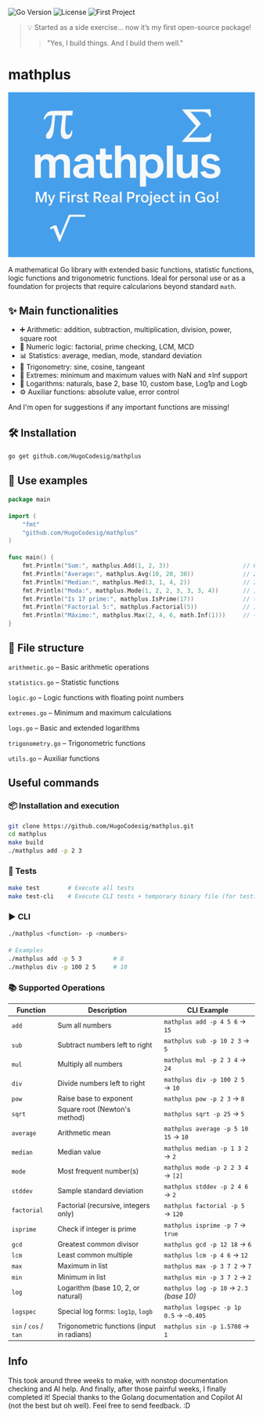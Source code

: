 ![Go Version](https://img.shields.io/badge/go-1.24.3-blue)
![License](https://img.shields.io/badge/license-MIT-green)
![First Project](https://img.shields.io/badge/my%20first-project-%23f47fff)

> 💡 Started as a side exercise… now it’s my first open-source package!
> > "Yes, I build things. And I build them well."

# mathplus

![mathplus banner](assets/banner.png)

A mathematical Go library with extended basic functions, statistic functions, logic functions and trigonometric functions. Ideal for personal use or as a foundation for projects that require calcularions beyond standard `math`.

## ✨ Main functionalities

- ➕ Arithmetic: addition, subtraction, multiplication, division, power, square root
- 🧮 Numeric logic: factorial, prime checking, LCM, MCD
- 📊 Statistics: average, median, mode, standard deviation
- 📐 Trigonometry: sine, cosine, tangeant
- 🔢 Extremes: minimum and maximum values with NaN and ±Inf support
- 🧠 Logarithms: naturals, base 2, base 10, custom base, Log1p and Logb
- ⚙️ Auxiliar functions: absolute value, error control

And I'm open for suggestions if any important functions are missing!

## 🛠️ Installation

`go get github.com/HugoCodesig/mathplus`

## 🧪 Use examples

```go
package main

import (
    "fmt"
    "github.com/HugoCodesig/mathplus"
)

func main() {
    fmt.Println("Sum:", mathplus.Add(1, 2, 3))                     // 6
    fmt.Println("Average:", mathplus.Avg(10, 20, 30))              // 20
    fmt.Println("Median:", mathplus.Med(3, 1, 4, 2))               // 2.5
    fmt.Println("Moda:", mathplus.Mode(1, 2, 2, 3, 3, 3, 4))       // [3]
    fmt.Println("Is 17 prime:", mathplus.IsPrime(17))              // true
    fmt.Println("Factorial 5:", mathplus.Factorial(5))             // 120
    fmt.Println("Máximo:", mathplus.Max(2, 4, 6, math.Inf(1)))     // +Inf
}
```

## 📁 File structure

`arithmetic.go` – Basic arithmetic operations

`statistics.go` – Statistic functions

`logic.go` – Logic functions with floating point numbers

`extremes.go` – Minimum and maximum calculations

`logs.go` – Basic and extended logarithms

`trigonometry.go` – Trigonometric functions

`utils.go` – Auxiliar functions

## Useful commands

### 📦 Installation and execution

```bash
git clone https://github.com/HugoCodesig/mathplus.git
cd mathplus
make build
./mathplus add -p 2 3
```

### 🧪 Tests

```bash
make test        # Execute all tests
make test-cli    # Execute CLI tests + temporary binary file (for testing)
```

### ▶️ CLI

```bash
./mathplus <function> -p <numbers>

# Examples
./mathplus add -p 5 3         # 8
./mathplus div -p 100 2 5     # 10
```

### 📚 Supported Operations

| **Function**       | **Description**                                    | **CLI Example**                               |
|--------------------|----------------------------------------------------|-----------------------------------------------|
| `add`              | Sum all numbers                                    | `mathplus add -p 4 5 6` → `15`                |
| `sub`              | Subtract numbers left to right                     | `mathplus sub -p 10 2 3` → `5`                |
| `mul`              | Multiply all numbers                               | `mathplus mul -p 2 3 4` → `24`                |
| `div`              | Divide numbers left to right                       | `mathplus div -p 100 2 5` → `10`              |
| `pow`              | Raise base to exponent                             | `mathplus pow -p 2 3` → `8`                   |
| `sqrt`             | Square root (Newton's method)                      | `mathplus sqrt -p 25` → `5`                   |
| `average`          | Arithmetic mean                                    | `mathplus average -p 5 10 15` → `10`          |
| `median`           | Median value                                       | `mathplus median -p 1 3 2` → `2`              |
| `mode`             | Most frequent number(s)                            | `mathplus mode -p 2 2 3 4` → `[2]`            |
| `stddev`           | Sample standard deviation                          | `mathplus stddev -p 2 4 6` → `2`              |
| `factorial`        | Factorial (recursive, integers only)               | `mathplus factorial -p 5` → `120`             |
| `isprime`          | Check if integer is prime                          | `mathplus isprime -p 7` → `true`              |
| `gcd`              | Greatest common divisor                            | `mathplus gcd -p 12 18` → `6`                 |
| `lcm`              | Least common multiple                              | `mathplus lcm -p 4 6` → `12`                  |
| `max`              | Maximum in list                                    | `mathplus max -p 3 7 2` → `7`                 |
| `min`              | Minimum in list                                    | `mathplus min -p 3 7 2` → `2`                 |
| `log`              | Logarithm (base 10, 2, or natural)                 | `mathplus log -p 10` → `2.3` _(base 10)_      |
| `logspec`          | Special log forms: `log1p`, `logb`                 | `mathplus logspec -p 1p 0.5` → `~0.405`       |
| `sin` / `cos` / `tan` | Trigonometric functions (input in radians)      | `mathplus sin -p 1.5708` → `1`                |

## Info
This took around three weeks to make, with nonstop documentation checking and AI help. And finally, after those painful weeks, I finally completed it!
Special thanks to the Golang documentation and Copilot AI (not the best but oh well). Feel free to send feedback. :D
